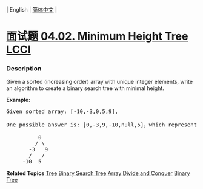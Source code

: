 | English | [简体中文](README.md) |

# [面试题 04.02. Minimum Height Tree LCCI](https://leetcode.cn/problems/minimum-height-tree-lcci)
 ### Description
<p>Given a sorted (increasing order) array with unique integer elements, write an algo&shy;rithm to create a binary search tree with minimal height.</p>

<p><strong>Example:</strong></p>

<pre>
Given sorted array: [-10,-3,0,5,9],

One possible answer is: [0,-3,9,-10,null,5]，which represents the following tree: 

          0 
         / \ 
       -3   9 
       /   / 
     -10  5 
</pre>

**Related Topics**  [Tree](https://leetcode.cn/tag/tree) [Binary Search Tree](https://leetcode.cn/tag/binary-search-tree) [Array](https://leetcode.cn/tag/array) [Divide and Conquer](https://leetcode.cn/tag/divide-and-conquer) [Binary Tree](https://leetcode.cn/tag/binary-tree) 